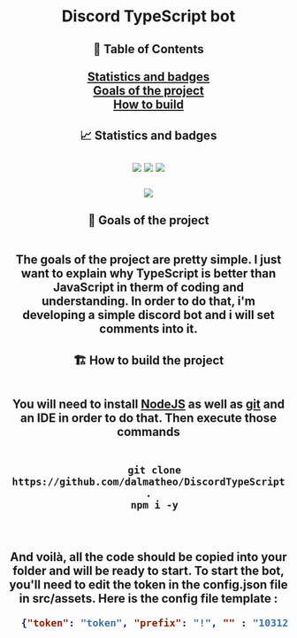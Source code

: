 <h1 align="center" id="heading">Discord TypeScript bot</h1>
<h2 align="center">
  📃 Table of Contents<br><br>
  <a href="https://github.com/dalmatheo/DiscordTypeScript#stats">Statistics and badges</a><br>
  <a href="https://github.com/dalmatheo/DiscordTypeScript#goals">Goals of the project</a><br>
  <a href="https://github.com/dalmatheo/DiscordTypeScript#building">How to build</a><br>
</h2>

<h2 align="center" id="stats">
  📈 Statistics and badges<br><br>
  <a href="https://www.typescriptlang.org/"><img src="https://img.shields.io/badge/typescript-000000.svg?style=for-the-badge&logo=typescript&logoColor=white"></a>
  <a href="https://www.jetbrains.com/webstorm/"><img src="https://img.shields.io/badge/webstorm-000000?style=for-the-badge&logo=webstorm&logoColor=white"></a>
  <a href="https://nodejs.org/"><img src="https://img.shields.io/badge/node.js-000000?style=for-the-badge&logo=node.js&logoColor=white"></a><br><br>
  <a href="https://github.com/dalmatheo/DiscordTypeScript"><img src="https://github-readme-stats.vercel.app/api/pin?username=dalmatheo&repo=DiscordTypeScript&title_color=fff&icon_color=f9f9f9&text_color=9f9f9f&bg_color=151515&show_owner=true"></a>
</h2>

<h2 align="center" id="goals">
  📌 Goals of the project<br><br>

The goals of the project are pretty simple. I just want to explain why TypeScript is better than JavaScript in therm of coding and understanding. In order to do that, i'm developing a simple discord bot and i will set comments into it.
</h2>

<h2 align="center" id="building">
  🏗️ How to build the project<br><br>

You will need to install [NodeJS](https://nodejs.org/) as well as [git](https://git-scm.com/downloads) and an IDE in order to do that. Then execute those commands<br><br>

```
  git clone https://github.com/dalmatheo/DiscordTypeScript .
  npm i -y
```
<br><br>
  And voilà, all the code should be copied into your folder and will be ready to start. To start the bot, you'll need to edit the token in the config.json file in src/assets. Here is the config file template : 

```json
  {"token": "token", "prefix": "!", "" : "1031203528330452992", "staffrole" : "1031203528330452992", "logchannel" :  "1030922685015937064"}
```
</h2>
